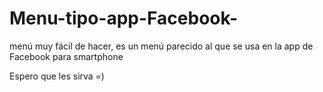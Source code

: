 Menu-tipo-app-Facebook-
=======================

menú muy fácil de hacer, es un menú parecido al que se usa en la app de Facebook para smartphone

Espero que les sirva  =)
